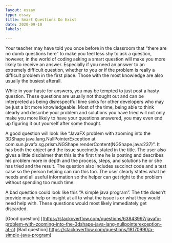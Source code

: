 ```yaml
---
layout: essay
type: essay
title: Smart Questions Do Exist
date: 2020-09-10
labels:

---
```



Your teacher may have told you once before in the classroom that “there are no dumb questions here” to make you feel less shy to ask a question, however, in the world of coding asking a smart question will make you more likely to receive an answer. Especially if you need an answer to an extremely difficult question, whether to you or if the problem is really a difficult problem in the first place. Those with the most knowledge are also usually the busiest afterall. 

 While in your haste for answers, you may be tempted to just post a hasty question. These questions are usually not thought out and can be interpreted as being disrespectful time sinks for other developers who may be just a bit more knowledgeable. Most of the time, being able to think clearly and describe your problem and solutions you have tried will not only  make you more likely to have your questions answered, you may even end up figuring it out yourself after some thought. 

A good question will look like “JavaFX problem with zooming into the 3DShape java.lang.NullPointerException at com.sun.javafx.sg.prism.NGShape.renderContent(NGShape.java:237)”. It has both the object and the issue succinctly stated in the title. The user also gives a little disclaimer that this is the first time he is posting and describes his problem more in depth and the process, steps, and solutions he or she has tried and the result. The question also includes succinct code and a test case so the person helping can run this too. The user clearly states what he needs and all useful information so the helper can get right to the problem without spending too much time.

A bad question could look like this “A simple java program”. The title doesn’t provide much help or insight at all to what the issue is or what they would need help with. These questions would most likely immediately get discarded. 

[Good question] [(https://stackoverflow.com/questions/63843997/javafx-problem-with-zooming-into-the-3dshape-java-lang-nullpointerexception-at-c)
[Bad question] https://stackoverflow.com/questions/18170990/a-simple-java-program)
